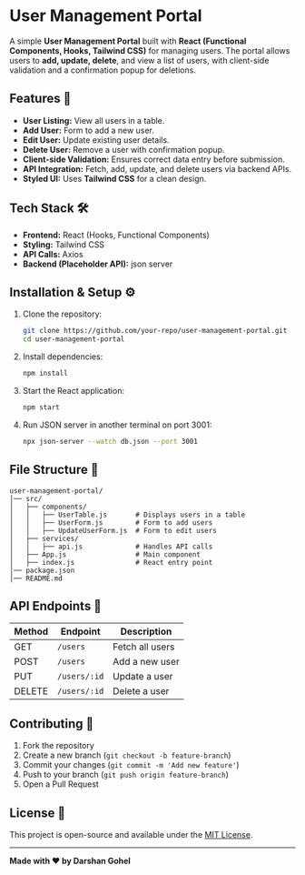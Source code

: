 # User Management Portal

A simple **User Management Portal** built with **React (Functional Components, Hooks, Tailwind CSS)** for managing users. The portal allows users to **add, update, delete**, and view a list of users, with client-side validation and a confirmation popup for deletions.

## Features 🚀
- **User Listing:** View all users in a table.
- **Add User:** Form to add a new user.
- **Edit User:** Update existing user details.
- **Delete User:** Remove a user with confirmation popup.
- **Client-side Validation:** Ensures correct data entry before submission.
- **API Integration:** Fetch, add, update, and delete users via backend APIs.
- **Styled UI:** Uses **Tailwind CSS** for a clean design.

## Tech Stack 🛠️
- **Frontend:** React (Hooks, Functional Components)
- **Styling:** Tailwind CSS
- **API Calls:** Axios
- **Backend (Placeholder API):** json server

## Installation & Setup ⚙️
1. Clone the repository:
    ```bash
    git clone https://github.com/your-repo/user-management-portal.git
    cd user-management-portal
    ```
2. Install dependencies:
    ```bash
    npm install
    ```
3. Start the React application:
    ```bash
    npm start
    ```
4. Run JSON server in another terminal on port 3001:
    ```bash
    npx json-server --watch db.json --port 3001
    ```

## File Structure 📁
```
user-management-portal/
│── src/
│   ├── components/
│   │   ├── UserTable.js       # Displays users in a table
│   │   ├── UserForm.js        # Form to add users
│   │   ├── UpdateUserForm.js  # Form to edit users
│   ├── services/
│   │   ├── api.js             # Handles API calls
│   ├── App.js                 # Main component
│   ├── index.js               # React entry point
│── package.json
│── README.md
```

## API Endpoints 📡
| Method | Endpoint        | Description        |
|--------|----------------|--------------------|
| GET    | `/users`        | Fetch all users   |
| POST   | `/users`        | Add a new user    |
| PUT    | `/users/:id`    | Update a user     |
| DELETE | `/users/:id`    | Delete a user     |

## Contributing 🤝
1. Fork the repository
2. Create a new branch (`git checkout -b feature-branch`)
3. Commit your changes (`git commit -m 'Add new feature'`)
4. Push to your branch (`git push origin feature-branch`)
5. Open a Pull Request

## License 📝
This project is open-source and available under the [MIT License](LICENSE).

---
**Made with ❤️ by Darshan Gohel**

